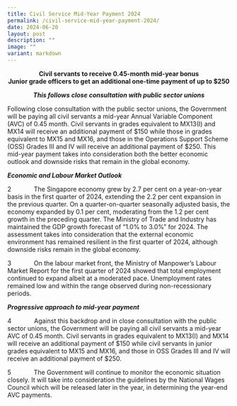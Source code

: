 ```yaml
---
title: Civil Service Mid‑Year Payment 2024
permalink: /civil-service-mid-year-payment-2024/
date: 2024-06-20
layout: post
description: ""
image: ""
variant: markdown
---
```

<p style="text-align:center"><strong>Civil servants to receive 0.45-month mid-year bonus<br>
	Junior grade officers to get an additional one-time payment of up to $250</strong></p>
<p style="text-align:center"><strong><em>This follows close consultation with public sector unions</em></strong></p>

Following close consultation with the public sector unions, the Government will be paying all civil servants a mid-year Annual Variable Component (AVC) of 0.45 month. Civil servants in grades equivalent to MX13(I) and MX14 will receive an additional payment of $150 while those in grades equivalent to MX15 and MX16, and those in the Operations Support Scheme (OSS) Grades III and IV will receive an additional payment of $250. This mid-year payment takes into consideration both the better economic outlook and downside risks that remain in the global economy.

**_Economic and Labour Market Outlook_**

2&nbsp;&nbsp;&nbsp;&nbsp;&nbsp;&nbsp;&nbsp;&nbsp;&nbsp;&nbsp;&nbsp;&nbsp; The Singapore economy grew by 2.7 per cent on a year-on-year basis in the first quarter of 2024, extending the 2.2 per cent expansion in the previous quarter. On a quarter-on-quarter seasonally adjusted basis, the economy expanded by 0.1 per cent, moderating from the 1.2 per cent growth in the preceding quarter. The Ministry of Trade and Industry has maintained the GDP growth forecast of “1.0% to 3.0%” for 2024. The assessment takes into consideration that the external economic environment has remained resilient in the first quarter of 2024, although downside risks remain in the global economy.

3&nbsp;&nbsp;&nbsp;&nbsp;&nbsp;&nbsp;&nbsp;&nbsp;&nbsp;&nbsp;&nbsp;&nbsp; On the labour market front, the Ministry of Manpower’s Labour Market Report for the first quarter of 2024 showed that total employment continued to expand albeit at a moderated pace. Unemployment rates remained low and within the range observed during non-recessionary periods.

**_Progressive approach to mid-year payment_**

4&nbsp;&nbsp;&nbsp;&nbsp;&nbsp;&nbsp;&nbsp;&nbsp;&nbsp;&nbsp;&nbsp;&nbsp; Against this backdrop and in close consultation with the public sector unions, the Government will be paying all civil servants a mid-year AVC of 0.45 month. Civil servants in grades equivalent to MX13(I) and MX14 will receive an additional payment of $150 while civil servants in junior grades equivalent to MX15 and MX16, and those in OSS Grades III and IV will receive an additional payment of $250.

5&nbsp;&nbsp;&nbsp;&nbsp;&nbsp;&nbsp;&nbsp;&nbsp;&nbsp;&nbsp;&nbsp;&nbsp; The Government will continue to monitor the economic situation closely. It will take into consideration the guidelines by the National Wages Council which will be released later in the year, in determining the year-end AVC payments.